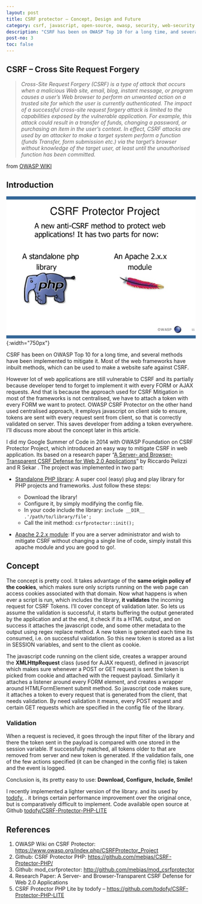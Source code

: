 ```yaml
---
layout: post
title: CSRF protector – Concept, Design and Future
category: csrf, javascript, open-source, owasp, security, web-security
description: "CSRF has been on OWASP Top 10 for a long time, and several methods have been implemented to mitigate it. Most of the web frameworks have inbuilt methods, which can be used to make a website safe against CSRF. However lot of web applications are still vulnerable to CSRF and its partially because developer tend to forget to implement it with every FORM or AJAX requests. And that is because the approach used for CSRF Mitigation in most of the frameworks is not centralised, we have to attach a token with every FORM we want to protect. OWASP CSRF Protector on the other hand used centralised approach, it employs javascript on client side to ensure, tokens are sent with every request sent from client, so that is correctly validated on server. This saves developer from adding a token everywhere. I’ll discuss more about the concept later in this article."
post-no: 3
toc: false
---
```

## CSRF – Cross Site Request Forgery
> _Cross-Site Request Forgery (CSRF) is a type of attack that occurs when a malicious Web site, email, blog, instant message, or program causes a user’s Web browser to perform an unwanted action on a trusted site for which the user is currently authenticated. The impact of a successful cross-site request forgery attack is limited to the capabilities exposed by the vulnerable application. For example, this attack could result in a transfer of funds, changing a password, or purchasing an item in the user’s context. In effect, CSRF attacks are used by an attacker to make a target system perform a function (funds Transfer, form submission etc.) via the target’s browser without knowledge of the target user, at least until the unauthorised function has been committed._

from [OWASP WIKI](https://www.owasp.org/index.php/Cross-Site_Request_Forgery_(CSRF)_Prevention_Cheat_Sheet)

## Introduction
![Introduction](../images/post3_image1.jpg){:width="750px"}

CSRF has been on OWASP Top 10 for a long time, and several methods have been implemented to mitigate it. Most of the web frameworks have inbuilt methods, which can be used to make a website safe against CSRF. 

However lot of web applications are still vulnerable to CSRF and its partially because developer tend to forget to implement it with every FORM or AJAX requests. And that is because the approach used for CSRF Mitigation in most of the frameworks is not centralised, we have to attach a token with every FORM we want to protect. OWASP CSRF Protector on the other hand used centralised approach, it employs javascript on client side to ensure, tokens are sent with every request sent from client, so that is correctly validated on server. This saves developer from adding a token everywhere. I’ll discuss more about the concept later in this article.

I did my Google Summer of Code in 2014 with OWASP Foundation on CSRF Protector Project, which introduced an easy way to mitigate CSRF in web application. Its based on a research paper “[A Server- and Browser-Transparent CSRF Defense for Web 2.0 Applications](http://seclab.cs.sunysb.edu/seclab/pubs/acsac11.pdf)” by Riccardo Pelizzi and R Sekar . The project was implemented in two part:

 - [Standalone PHP library](https://github.com/mebjas/CSRF-Protector-PHP): A super cool (easy) plug and play library for PHP projects and frameworks. Just follow these steps:
   - Download the library!
   - Configure it, by simply modifying the config file.
   - In your code include the library: `include __DIR__ .'/path/to/library/file';`
   - Call the init method: `csrfprotector::init();`

 - [Apache 2.2.x module](http://github.com/mebjas/mod_csrfprotector): If you are a server administrator and wish to mitigate CSRF without changing a single line of code, simply install this apache module and you are good to go!.

## Concept
The concept is pretty cool. It takes advantage of the **same origin policy of the cookies**, which makes sure only scripts running on the web page can access cookies associated with that domain. Now what happens is when ever a script is run, which includes the library, **it validates** the incoming request for CSRF Tokens. I’ll cover concept of validation later. So lets us assume the validation is successful, it starts buffering the output generated by the application and at the end, it check if its a HTML output, and on success it attaches the javascript code, and some other metadata to the output using regex replace method. A new token is generated each time its consumed, i.e. on successful validation. So this new token is stored as a list in SESSION variables, and sent to the client as cookie.

The javascript code running on the client side, creates a wrapper around the **XMLHttpRequest** class (used for AJAX request), defined in javascript which makes sure whenever a POST or GET request is sent the token is picked from cookie and attached with the request payload. Similarly it attaches a listener around every FORM element, and creates a wrapper around HTMLFormElement submit method. So javascript code makes sure, it attaches a token to every request that is generated from the client, that needs validation. By need validation it means, every POST request and certain GET requests which are specified in the config file of the library.

### Validation
When a request is recieved, it goes through the input filter of the library and there the token sent in the payload is compared with one stored in the session variable. If successfully matched, all tokens older to that are removed from server and new token is generated. If the validation fails, one of the few actions specified (it can be changed in the config file) is taken and the event is logged.

Conclusion is, its pretty easy to use: **Download, Configure, Include, Smile!**

I recently implemented a lighter version of the library. and its used by [todofy](https://todofy.org/), . it brings certain performance improvement over the original once, but is comparatively difficult to implement. Code available open source at Github [todofy/CSRF-Protector-PHP-LITE](https://github.com/todofy/CSRF-Protector-PHP-LITE)

## References
 1. OWASP Wiki on CSRF Protector: https://www.owasp.org/index.php/CSRFProtector_Project
 2. Github: CSRF Protector PHP: https://github.com/mebjas/CSRF-Protector-PHP/
 3. Github: mod_csrfprotector: http://github.com/mebjas/mod_csrfprotector
 4. Research Paper: A Server- and Browser-Transparent CSRF Defense for Web 2.0 Applications
 5. CSRF Protector PHP Lite by todofy – https://github.com/todofy/CSRF-Protector-PHP-LITE